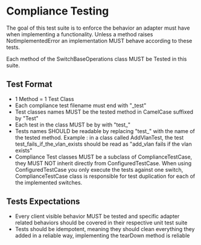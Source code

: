 Compliance Testing
==================

The goal of this test suite is to enforce the behavior an adapter must have
when implementing a functionality.  Unless a method raises NotImplementedError
an implementation MUST behave according to these tests.

Each method of the SwitchBaseOperations class MUST be Tested in this suite.

Test Format
-----------

- 1 Method = 1 Test Class
- Each compliance test filename must end with "_test"
- Test classes names MUST be the tested method in CamelCase suffixed by
  "Test"
- Each test in the class MUST be by with "test_"
- Tests names SHOULD be readable by replacing "test_" with the name of the
  tested method.  Example : in a class called AddVlanTest, the test
  test_fails_if_the_vlan_exists should be read as "add_vlan fails if the
  vlan exists"
- Compliance Test classes MUST be a subclass of ComplianceTestCase, they MUST NOT inherit directly from 
  ConfiguredTestCase. When using ConfiguredTestCase you only execute the tests against one switch,
  ComplianceTestCase class is responsible for test duplication for each of the implemented switches. 

Tests Expectations
------------------

- Every client visible behavior MUST be tested and specific adapter related
  behaviors should be covered in their respective unit test suite
- Tests should be idempotent, meaning they should clean everything they added
  in a reliable way, implementing the tearDown method is reliable
